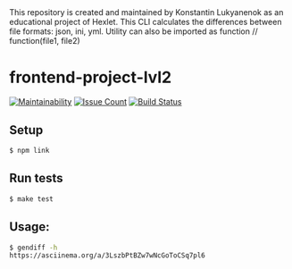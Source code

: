 ##
This repository is created and maintained by Konstantin Lukyanenok as an educational project of Hexlet.
This CLI calculates the differences between file formats: json, ini, yml.
Utility can also be imported as function // function(file1, file2)

##

# frontend-project-lvl2

[![Maintainability](https://api.codeclimate.com/v1/badges/c32352d72d36e174a2e2/maintainability)](https://codeclimate.com/github/loukianen/frontend-project-lvl2/maintainability)
[![Issue Count](https://codeclimate.com/github/loukianen/frontend-project-lvl2/badges/issue_count.svg)](https://codeclimate.com/github/loukianen/frontend-project-lvl2)
[![Build Status](https://travis-ci.org/loukianen/frontend-project-lvl2.svg?branch=master)](https://travis-ci.org/loukianen/frontend-project-lvl2)

## Setup
```sh
$ npm link

```
## Run tests
```sh
$ make test
```
## Usage:
```sh
$ gendiff -h
https://asciinema.org/a/3LszbPtBZw7wNcGoToCSq7pl6
```